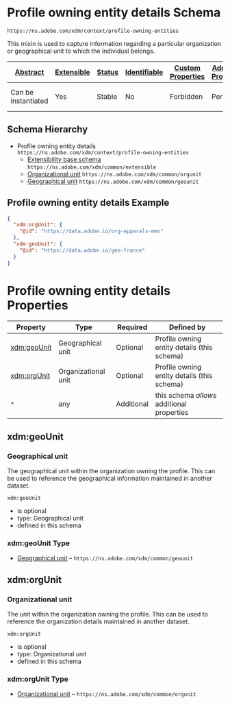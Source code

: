 
# Profile owning entity details Schema

```
https://ns.adobe.com/xdm/context/profile-owning-entities
```

This mixin is used to capture information regarding a particular organization or geographical unit to which the individual belongs.

| [Abstract](../../../abstract.md) | [Extensible](../../../extensions.md) | [Status](../../../status.md) | [Identifiable](../../../id.md) | [Custom Properties](../../../extensions.md) | [Additional Properties](../../../extensions.md) | Defined In |
|----------------------------------|--------------------------------------|------------------------------|--------------------------------|---------------------------------------------|-------------------------------------------------|------------|
| Can be instantiated | Yes | Stable | No | Forbidden | Permitted | [mixins/profile/profile-owning-entities.schema.json](mixins/profile/profile-owning-entities.schema.json) |
## Schema Hierarchy

* Profile owning entity details `https://ns.adobe.com/xdm/context/profile-owning-entities`
  * [Extensibility base schema](../../datatypes/extensible.schema.md) `https://ns.adobe.com/xdm/common/extensible`
  * [Organizational unit](../../datatypes/orgunit.schema.md) `https://ns.adobe.com/xdm/common/orgunit`
  * [Geographical unit](../../datatypes/geounit.schema.md) `https://ns.adobe.com/xdm/common/geounit`


## Profile owning entity details Example
```json
{
  "xdm:orgUnit": {
    "@id": "https://data.adobe.io/org-apparals-men"
  },
  "xdm:geoUnit": {
    "@id": "https://data.adobe.io/geo-france"
  }
}
```

# Profile owning entity details Properties

| Property | Type | Required | Defined by |
|----------|------|----------|------------|
| [xdm:geoUnit](#xdmgeounit) | Geographical unit | Optional | Profile owning entity details (this schema) |
| [xdm:orgUnit](#xdmorgunit) | Organizational unit | Optional | Profile owning entity details (this schema) |
| `*` | any | Additional | this schema *allows* additional properties |

## xdm:geoUnit
### Geographical unit

The geographical unit within the organization owning the profile. This can be used to reference the geographical information maintained in another dataset.

`xdm:geoUnit`
* is optional
* type: Geographical unit
* defined in this schema

### xdm:geoUnit Type


* [Geographical unit](../../datatypes/geounit.schema.md) – `https://ns.adobe.com/xdm/common/geounit`





## xdm:orgUnit
### Organizational unit

The unit within the organization owning the profile. This can be used to reference the organization details maintained in another dataset.

`xdm:orgUnit`
* is optional
* type: Organizational unit
* defined in this schema

### xdm:orgUnit Type


* [Organizational unit](../../datatypes/orgunit.schema.md) – `https://ns.adobe.com/xdm/common/orgunit`




